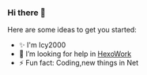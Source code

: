 ### Hi there 👋

<!--
**Icy2000/Icy2000** is a ✨ _special_ ✨ repository because its `README.md` (this file) appears on your GitHub profile.-->

Here are some ideas to get you started:

- ✨ I'm Icy2000
- 🤔 I’m looking for help in [HexoWork](https://github.com/HexoWork)
- ⚡ Fun fact: Coding,new things in Net

